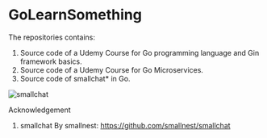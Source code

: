 # GoLearnSomething

The repositories contains:
1. Source code of a Udemy Course for Go programming language and Gin framework basics.
2. Source code of a Udemy Course for Go Microservices.
3. Source code of smallchat* in Go.

![smallchat](image.png)



Acknowledgement
1. smallchat By smallnest: https://github.com/smallnest/smallchat